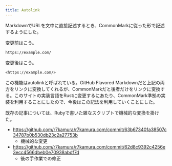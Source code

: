 ```yaml
---
title: Autolink
---
```


MarkdownでURLを文中に直接記述するとき、CommonMarkに従った形で記述するようにした。

変更前はこう。

```
https://example.com/
```

変更後はこう。

```
<https://example.com/>
```

この機能はautolinkと呼ばれている。GitHub Flavored Markdownだと上記の両方をリンクに変換してくれるが、CommonMarkだと後者だけをリンクに変換する。このサイトの実装言語をRustに変更するにあたり、CommonMark準拠の実装を利用することにしたので、今後はこの記法を利用していくことにした。

既存の記事については、Rubyで書いた雑なスクリプトで機械的な変換を掛けた。

- <https://github.com/r7kamura/r7kamura.com/commit/63b673401a38507c34787b0b530db23c2a27753b>
    - 機械的な変更
- <https://github.com/r7kamura/r7kamura.com/commit/62d8c9392c4256e3ecc4566dbeb0e70938abdf7d>
    - 後の手作業での修正
